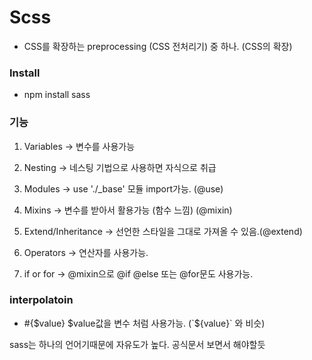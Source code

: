# Scss

-   CSS를 확장하는 preprocessing (CSS 전처리기) 중 하나. (CSS의 확장)

### Install

-   npm install sass

### 기능

1. Variables -> 변수를 사용가능
2. Nesting -> 네스팅 기법으로 사용하면 자식으로 취급
3. Modules -> use './\_base' 모듈 import가능. (@use)
4. Mixins -> 변수를 받아서 활용가능 (함수 느낌) (@mixin)
5. Extend/Inheritance -> 선언한 스타일을 그대로 가져올 수 있음.(@extend)
6. Operators -> 연산자를 사용가능.

7. if or for -> @mixin으로 @if @else 또는 @for문도 사용가능.

### interpolatoin

-   #{$value} $value값을 변수 처럼 사용가능. (`${value}` 와 비슷)

sass는 하나의 언어기때문에 자유도가 높다. 공식문서 보면서 해야할듯
